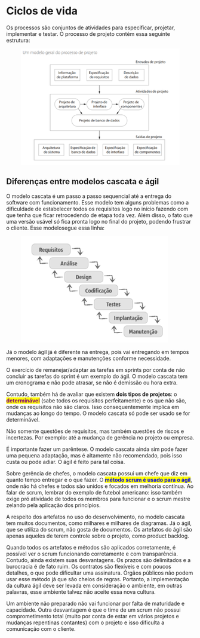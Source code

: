# Ciclos de vida

Os processos são conjuntos de atividades para especificar, projetar, implementar e testar. O processo de projeto contém essa seguinte estrutura:

<figure><img src="../../.gitbook/assets/image (7).png" alt=""><figcaption></figcaption></figure>

## Diferenças entre modelos cascata e ágil

O modelo cascata é um passo a passo sequencial até a entrega do software com funcionamento. Esse modelo tem alguns problemas como a dificuldade de estabelecer todos os requisitos logo no início fazendo com que tenha que ficar retrocedendo de etapa toda vez. Além disso, o fato que uma versão usável só fica pronta logo no final do projeto, podendo frustrar o cliente. Esse modelosegue essa linha:

<figure><img src="../../.gitbook/assets/image (5).png" alt=""><figcaption></figcaption></figure>

Já o modelo ágil já é diferente na entrega, pois vai entregando em tempos menores, com adaptações e manutenções conforme necessidade.

O exercício de remanejar/adaptar as tarefas em sprints por conta de não concluir as tarefas do sprint é um exemplo do ágil. O modelo cascata tem um cronograma e não pode atrasar, se não é demissão ou hora extra.

Contudo, também há de avaliar que existem **dois tipos de projetos**: o <mark style="color:purple;">**determinável**</mark> (sabe todos os requisitos perfeitamente) e os que não são, onde os requisitos não são claros. Isso consequentemente implica em mudanças ao longo do tempo. O modelo cascata só pode ser usado se for determinável.

Não somente questões de requisitos, mas também questões de riscos e incertezas. Por exemplo: até a mudança de gerência no projeto ou empresa.

É importante fazer um parêntese. O modelo cascata ainda sim pode fazer uma pequena adaptação, mas é altamente não recomendado, pois isso custa ou pode adiar. O ágil é feito para tal coisa.

Sobre gerência de chefes, o modelo cascata possui um chefe que diz em quanto tempo entregar e o que fazer. O <mark style="color:blue;">**método scrum é usado para o ágil**</mark>, onde não há chefes e todos são unidos e focados em melhoria contínua. Ao falar de scrum, lembrar do exemplo de futebol americano: isso também exige pró atividade de todos os membros para funcionar e o scrum mestre zelando pela aplicação dos princípios.

A respeito dos artefatos no uso do desenvolvimento, no modelo cascata tem muitos documentos, como milhares e milhares de diagramas. Já o ágil, que se utiliza do scrum, não gosta de documentos. Os artefatos do ágil são apenas aqueles de terem controle sobre o projeto, como product backlog.

Quando todos os artefatos e métodos são aplicados corretamente, é possível ver o scrum funcionando corretamente e com transparência. Contudo, ainda existem suas desvantagens. Os prazos são delimitados e a burocracia é de fato ruim. Os contratos são flexíveis e com poucos detalhes, o que pode dificultar uma assinatura. Órgãos públicos não podem usar esse método já que são cheios de regras. Portanto, a implementação da cultura ágil deve ser levada em consideração o ambiente, em outras palavras, esse ambiente talvez não aceite essa nova cultura.

Um ambiente não preparado não vai funcionar por falta de maturidade e capacidade. Outra desvantagem é que o time de um scrum não possui comprometimento total (muito por conta de estar em vários projetos e mudanças repentinas contantes) com o projeto e isso dificulta a comunicação com o cliente.

